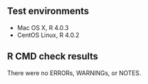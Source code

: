 ## Test environments
* Mac OS X, R 4.0.3
* CentOS Linux, R 4.0.2

## R CMD check results
There were no ERRORs, WARNINGs, or NOTES. 

